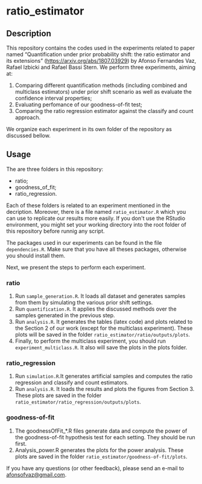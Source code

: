 # ratio_estimator

## Description
This repository contains the codes used in the experiments related to paper named “Quantification under prior probability shift: the ratio
estimator and its extensions” (https://arxiv.org/abs/1807.03929) by Afonso Fernandes Vaz, Rafael Izbicki and Rafael Bassi Stern. We perform three experiments, aiming at:

1. Comparing different quantification methods (including combined and multiclass estimators) under prior shift scenario as well as evaluate the confidence interval properties;
2. Evaluating perfomance of our goodness-of-fit test;
3. Comparing the ratio regression estimator against the classify and count approach.

We organize each experiment in its own folder of the repository as discussed bellow.

## Usage
The are three folders in this repository:

- ratio;
- goodness_of_fit;
- ratio_regression.

Each of these folders is related to an experiment mentioned in the decription. Moreover, there is a file named `ratio_estimator.R` which you can use to replicate our results more easily. If you don't use the RStudio environment, you might set your working directory into the root folder of this repository before runnig any script. 

The packages used in our experiments can be found in the file `dependencies.R`. Make sure that you have all theses packages, otherwise you should install them.

Next, we present the steps to perform each experiment.

### ratio
1. Run `sample_generation.R`. It loads all dataset and generates samples from them by simulating the various prior shift settings.
2. Run `quantification.R`. It applies the discussed methods over the samples generated in the previous step.
3. Run `analysis.R`. It generates the tables (latex code) and plots related to the Section 2 of our work (except for the multiclass experiment). These plots will be saved in the folder `ratio_estimator/ratio/outputs/plots`. 
4. Finally, to perform the multiclass experiment, you should run `experiment_multiclass.R`. It also will save the plots in the plots folder.

### ratio_regression
1. Run `simulation.R`.It generates artificial samples and computes the ratio regression and classify and count estimators.   
2. Run `analysis.R`. It loads the results and plots the figures from Section 3. These plots are saved in the folder `ratio_estimator/ratio_regression/outputs/plots`.

### goodness-of-fit
1. The goodnessOfFit_\*.R files generate data and compute the power of the goodness-of-fit hypothesis test for each setting. 
They should be run first.
2. Analysis_power.R generates the plots for the power analysis. These plots are saved in the folder `ratio_estimator/goodness-of-fit/plots`.


If you have any questions (or other feedback), please send an e-mail to afonsofvaz@gmail.com.

